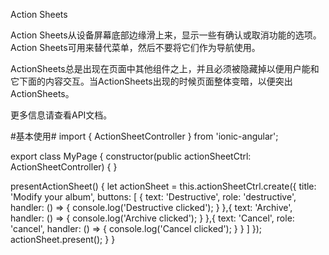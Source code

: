 Action Sheets

Action Sheets从设备屏幕底部边缘滑上来，显示一些有确认或取消功能的选项。Action Sheets可用来替代菜单，然后不要将它们作为导航使用。

ActionSheets总是出现在页面中其他组件之上，并且必须被隐藏掉以便用户能和它下面的内容交互。当ActionSheets出现的时候页面整体变暗，以便突出ActionSheets。

更多信息请查看API文档。

#基本使用#
import { ActionSheetController } from 'ionic-angular';

export class MyPage {
  constructor(public actionSheetCtrl: ActionSheetController) {
  }

  presentActionSheet() {
    let actionSheet = this.actionSheetCtrl.create({
      title: 'Modify your album',
      buttons: [
        {
          text: 'Destructive',
          role: 'destructive',
          handler: () => {
            console.log('Destructive clicked');
          }
        },{
          text: 'Archive',
          handler: () => {
            console.log('Archive clicked');
          }
        },{
          text: 'Cancel',
          role: 'cancel',
          handler: () => {
            console.log('Cancel clicked');
          }
        }
      ]
    });
    actionSheet.present();
  }
}